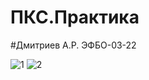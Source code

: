 # ПКС.Практика

#Дмитриев А.Р. ЭФБО-03-22


![1](https://github.com/user-attachments/assets/a02b5614-1e10-45c8-94e8-8af7f1f8411e)
![2](https://github.com/user-attachments/assets/65bce2f2-3312-4cd1-90fb-036c5320733a)
